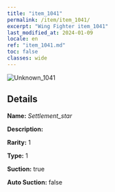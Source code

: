 ```yaml
---
title: "item_1041"
permalink: /item/item_1041/
excerpt: "Wing Fighter item_1041"
last_modified_at: 2024-01-09
locale: en
ref: "item_1041.md"
toc: false
classes: wide
---
```



 ![Unknown_1041](/images/item/Settlement_star_p.png)



## Details

 **Name:** *Settlement_star* 

 **Description:** 

 **Rarity:** 1 

 **Type:** 1 

 **Suction:** true 

 **Auto Suction:** false 


